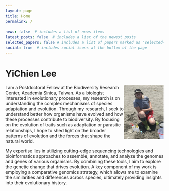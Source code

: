 ```yaml
---
layout: page
title: Home
permalink: /

news: false  # includes a list of news items
latest_posts: false  # includes a list of the newest posts
selected_papers: false # includes a list of papers marked as "selected={true}"
social: true  # includes social icons at the bottom of the page
---
```



# YiChien Lee 

<img align="right" width="25%" height="25%" src="../assets/img/IMG_8320.jpg"/> 


I am a Postdoctoral Fellow at the Biodiversity Research Center, Academia Sinica, Taiwan. As a biologist interested in evolutionary processes, my research is on understanding the complex mechanisms of species adaptation and evolution. Through my research, I seek to understand better how organisms have evolved and how these processes contribute to biodiversity. By focusing on the evolution of traits such as adaptation or parasitic relationships, I hope to shed light on the broader patterns of evolution and the forces that shape the natural world.
 
My expertise lies in utilizing cutting-edge sequencing technologies and bioinformatics approaches to assemble, annotate, and analyze the genomes and genes of various organisms. By combining these tools, I aim to explore the genetic change that drives evolution. A key component of my work is employing a comparative genomics strategy, which allows me to examine the similarities and differences across species, ultimately providing insights into their evolutionary history.


